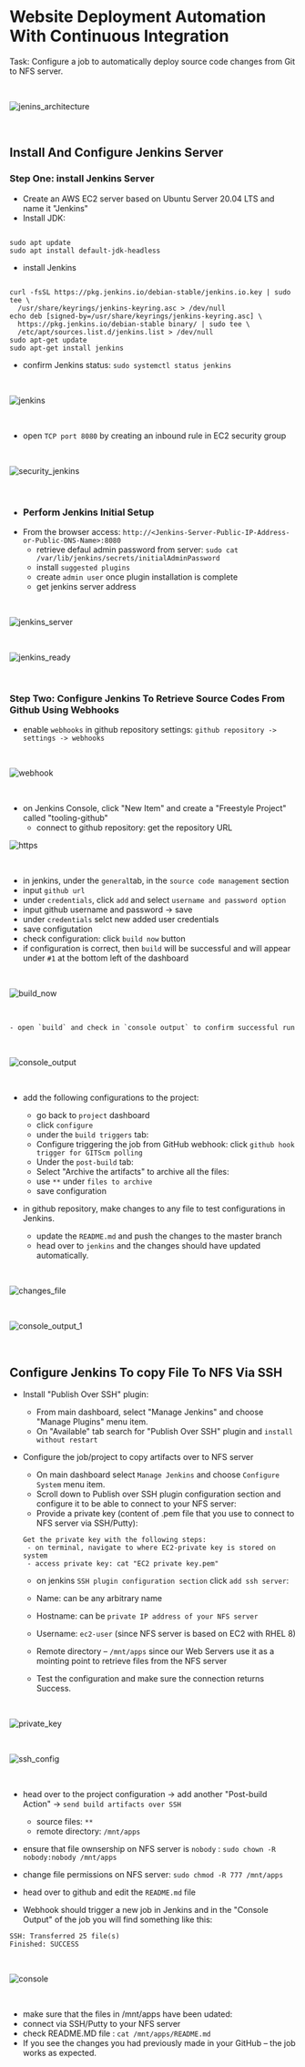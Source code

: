 # Website Deployment Automation With Continuous Integration

Task: Configure a job to automatically deploy source code changes from Git to NFS server.

<br>

![jenins_architecture](https://user-images.githubusercontent.com/92983658/185145169-c767dad0-02e8-4033-b09f-d573b279049b.png)

<br>

## Install And Configure Jenkins Server
### Step One: install Jenkins Server
- Create an AWS EC2 server based on Ubuntu Server 20.04 LTS and name it "Jenkins"
- Install JDK:
```

sudo apt update
sudo apt install default-jdk-headless

```
- install Jenkins
```

curl -fsSL https://pkg.jenkins.io/debian-stable/jenkins.io.key | sudo tee \
  /usr/share/keyrings/jenkins-keyring.asc > /dev/null
echo deb [signed-by=/usr/share/keyrings/jenkins-keyring.asc] \
  https://pkg.jenkins.io/debian-stable binary/ | sudo tee \
  /etc/apt/sources.list.d/jenkins.list > /dev/null
sudo apt-get update
sudo apt-get install jenkins

```
- confirm Jenkins status: `sudo systemctl status jenkins`

<br>

![jenkins](https://user-images.githubusercontent.com/92983658/185379910-3c24b4e5-2ca0-4e31-91f3-f49f4ba37887.png)

<br>

- open `TCP port 8080` by creating an inbound rule in EC2 security group

<br>

![security_jenkins](https://user-images.githubusercontent.com/92983658/185380649-d47dc6c4-cdd6-48ff-9236-1288a0e26385.png)

<br>

- ### Perform Jenkins Initial Setup
- From the browser access: `http://<Jenkins-Server-Public-IP-Address-or-Public-DNS-Name>:8080`
  - retrieve defaul admin password from server: `sudo cat /var/lib/jenkins/secrets/initialAdminPassword`
  - install `suggested plugins`
  - create `admin user` once plugin installation is complete
  - get jenkins server address

<br>

![jenkins_server](https://user-images.githubusercontent.com/92983658/185386534-6cc7297b-73f4-444c-abe7-2fce0c8c98f9.png)

<br>

![jenkins_ready](https://user-images.githubusercontent.com/92983658/185386683-27e1c008-9b35-449c-8566-b27ce7a20296.png)

<br>

### Step Two: Configure Jenkins To Retrieve Source Codes From Github Using Webhooks

- enable `webhooks` in github repository settings: `github repository -> settings -> webhooks`

<br>

![webhook](https://user-images.githubusercontent.com/92983658/185939093-8560742f-6162-4c5a-8b44-91eba9bcdd2b.png)

<br>

- on Jenkins Console, click "New Item" and create a "Freestyle Project" called "tooling-github"
    - connect to github repository: get the repository URL
    
![https](https://user-images.githubusercontent.com/92983658/185390017-96390495-f6f4-47fe-bd73-3494d06cf277.png)

<br>

 - in jenkins, under the `general`tab, in the `source code management` section
 - input `github url`
 - under `credentials`, click `add` and select `username and password option`
 - input github username and password -> save
 - under `credentials` selct new added user credentials
 - save configutation
 - check configuration: click `build now` button
 - if configuration is correct, then `build` will be successful and will appear under `#1` at the bottom left of the dashboard
   
 <br>
 
 ![build_now](https://user-images.githubusercontent.com/92983658/185391629-826a2cba-39be-49d9-9e30-f0ae65450f2d.png)

<br>

    - open `build` and check in `console output` to confirm successful run
 
 <br>
 
![console_output](https://user-images.githubusercontent.com/92983658/185391965-d8175c4a-ee6a-4728-92c6-805f748999e6.png)

<br>

- add the following configurations to the project:
    - go back to `project` dashboard
    - click `configure`
    - under the `build triggers` tab:
     - Configure triggering the job from GitHub webhook: click `github hook trigger for GITScm polling`
    - Under the `post-build` tab: 
     - Select "Archive the artifacts" to archive all the files:
     - use `**` under `files to archive`
     - save configuration 
 
 - in github repository, make changes to any file to test configurations in Jenkins.
    - update the `README.md` and push the changes to the master branch
    - head over to `jenkins` and the changes should have updated automatically.

<br>

 ![changes_file](https://user-images.githubusercontent.com/92983658/185940025-d03740d7-56f9-45b3-bfbc-070c5ae7ada4.png)

<br>

![console_output_1](https://user-images.githubusercontent.com/92983658/185940041-15fa6605-4c01-4ad9-9a99-a524867601d2.png)

 <br>
 
 
## Configure Jenkins To copy File To NFS Via SSH

- Install "Publish Over SSH" plugin:
  - From main dashboard, select "Manage Jenkins" and choose "Manage Plugins" menu item.
  - On "Available" tab search for "Publish Over SSH" plugin and `install without restart`

- Configure the job/project to copy artifacts over to NFS server
  - On main dashboard select `Manage Jenkins` and choose `Configure System` menu item.
  - Scroll down to Publish over SSH plugin configuration section and configure it to be able to connect to your NFS server:
   - Provide a private key (content of .pem file that you use to connect to NFS server via SSH/Putty): 
   ```
   Get the private key with the following steps:
    - on terminal, navigate to where EC2-private key is stored on system
    - access private key: cat "EC2 private key.pem"
   
   ```
  
  - on jenkins `SSH plugin configuration section` click `add ssh server`:
   - Name: can be any arbitrary name
   - Hostname: can be `private IP address of your NFS server`
   - Username: `ec2-user` (since NFS server is based on EC2 with RHEL 8)
   - Remote directory – `/mnt/apps` since our Web Servers use it as a mointing point to retrieve files from the NFS server
   
  - Test the configuration and make sure the connection returns Success.

<br>

![private_key](https://user-images.githubusercontent.com/92983658/185879366-b84ac88f-f6c9-4f9a-a133-8f11ea9f6416.png)

<br>

![ssh_config](https://user-images.githubusercontent.com/92983658/185879391-3e71a4a5-30e5-4efd-8e27-62cc1f34cb6e.png)

<br>


- head over to the project configuration -> add another "Post-build Action" -> `send build artifacts over SSH`
    - source files: `**`
    - remote directory: `/mnt/apps`
 
- ensure that file ownsership on NFS server is `nobody` : `sudo chown -R nobody:nobody /mnt/apps`
- change file permissions on NFS server: `sudo chmod -R 777 /mnt/apps`

- head over to github and edit the `README.md` file
- Webhook should trigger a new job in Jenkins and in the "Console Output" of the job you will find something like this:
```
SSH: Transferred 25 file(s)
Finished: SUCCESS

```

<br>

![console](https://user-images.githubusercontent.com/92983658/186126836-df0b96d9-cd5d-4157-89d3-77af7714b433.png)

<br>

- make sure that the files in /mnt/apps have been udated:
 - connect via SSH/Putty to your NFS server
 - check README.MD file : `cat /mnt/apps/README.md`
 - If you see the changes you had previously made in your GitHub – the job works as expected.
 
 
